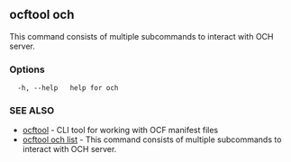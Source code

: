 ## ocftool och

This command consists of multiple subcommands to interact with OCH server.

### Options

```
  -h, --help   help for och
```

### SEE ALSO

* [ocftool](ocftool.md)	 - CLI tool for working with OCF manifest files
* [ocftool och list](ocftool_och_list.md)	 - This command consists of multiple subcommands to interact with OCH server.

